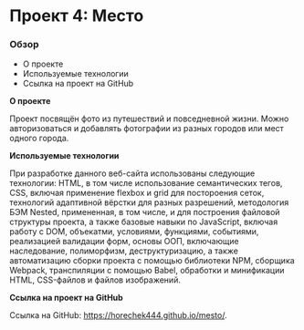 # Проект 4: Место

### Обзор

* О проекте
* Используемые технологии
* Ссылка на проект на GitHub

**О проекте**

Проект посвящён фото из путешествий и повседневной жизни. Можно авторизоваться и добавлять фотографии из разных городов или мест одного города.

**Используемые технологии**

При разработке данного веб-сайта использованы следующие технологии: HTML, в том числе использование семантических тегов, CSS, включая применение flexbox и grid для постороения сеток, технологий адаптивной вёрстки для разных разрешений, методология БЭМ Nested, примененная, в том числе, и для построения файловой структуры проекта, а также базовые навыки по JavaScript, включая работу с DOM, объекатми, условиями, функциями, событиями,  реализацией валидации форм, основы ООП, включающие наследование, полиморфизм, деструктуризацию, а также автоматизацию сборки проекта с помощью библиотеки NPM, сборщика Webpack, транспиляции с помощью Babel, обработки и минификации HTML, CSS-файлов и файлов изображений.

**Ссылка на проект на GitHub**

Ссылка на GitHub: https://horechek444.github.io/mesto/.
